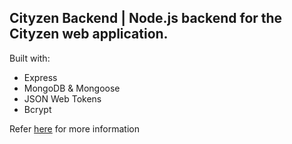 ## Cityzen Backend | Node.js backend for the Cityzen web application.

Built with:
- Express
- MongoDB & Mongoose
- JSON Web Tokens
- Bcrypt

Refer [here](https://github.com/simon-nctran/cityzen-frontend) for more information
